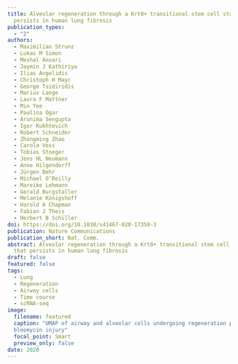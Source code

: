 ```yaml
---
title: Alveolar regeneration through a Krt8+ transitional stem cell state that
  persists in human lung fibrosis
publication_types:
  - "2"
authors:
  - Maximilian Strunz
  - Lukas M Simon
  - Meshal Ansari
  - Jaymin J Kathiriya
  - Ilias Angelidis
  - Christoph H Mayr
  - George Tsidiridis
  - Marius Lange
  - Laura F Mattner
  - Min Yee
  - Paulina Ogar
  - Arunima Sengupta
  - Igor Kukhtevich
  - Robert Schneider
  - Zhongming Zhao
  - Carola Voss
  - Tobias Stoeger
  - Jens HL Neumann
  - Anne Hilgendorff
  - Jürgen Behr
  - Michael O’Reilly
  - Mareike Lehmann
  - Gerald Burgstaller
  - Melanie Königshoff
  - Harold A Chapman
  - Fabian J Theis
  - Herbert B Schiller
doi: https://doi.org/10.1038/s41467-020-17358-3
publication: Nature Communications
publication_short: Nat. Comm.
abstract: Alveolar regeneration through a Krt8+ transitional stem cell state
  that persists in human lung fibrosis
draft: false
featured: false
tags:
  - Lung
  - Regeneration
  - Airway cells
  - Time course
  - scRNA-seq
image:
  filename: featured
  caption: "UMAP of airway and alveolar cells undergoing regeneration past
  bleomycin injury"
  focal_point: Smart
  preview_only: false
date: 2020
---
```

